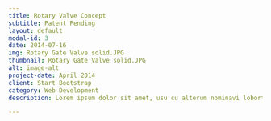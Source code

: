 ```yaml
---
title: Rotary Valve Concept
subtitle: Patent Pending
layout: default
modal-id: 3
date: 2014-07-16
img: Rotary Gate Valve solid.JPG
thumbnail: Rotary Gate Valve solid.JPG
alt: image-alt
project-date: April 2014
client: Start Bootstrap
category: Web Development
description: Lorem ipsum dolor sit amet, usu cu alterum nominavi lobortis. At duo novum diceret. Tantas apeirian vix et, usu sanctus postulant inciderint ut, populo diceret necessitatibus in vim. Cu eum dicam feugiat noluisse.

---
```

